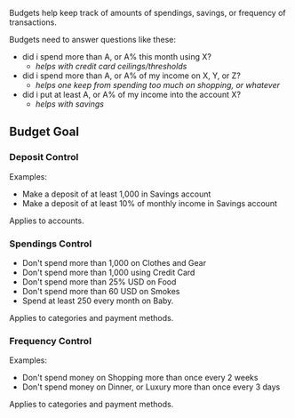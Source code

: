 Budgets help keep track of amounts of spendings, savings, or frequency of
transactions.

Budgets need to answer questions like these:

  - did i spend more than A, or A% this month using X?
    + _helps with credit card ceilings/thresholds_
  - did i spend more than A, or A% of my income on X, Y, or Z?
    + _helps one keep from spending too much on shopping, or whatever_
  - did i put at least A, or A% of my income into the account X?
    + _helps with savings_

## Budget Goal

### Deposit Control

Examples:
 
  - Make a deposit of at least 1,000 in Savings account
  - Make a deposit of at least 10% of monthly income in Savings account

Applies to accounts.

### Spendings Control

  - Don't spend more than 1,000 on Clothes and Gear
  - Don't spend more than 1,000 using Credit Card
  - Don't spend more than 25% USD on Food
  - Don't spend more than 60 USD on Smokes
  - Spend at least 250 every month on Baby.

Applies to categories and payment methods.

### Frequency Control

Examples:

  - Don't spend money on Shopping more than once every 2 weeks
  - Don't spend money on Dinner, or Luxury more than once every 3 days

Applies to categories and payment methods.